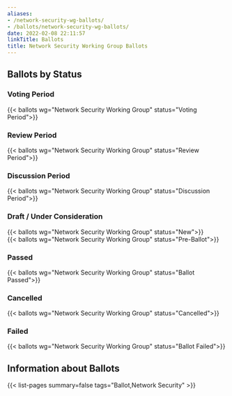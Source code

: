 ```yaml
---
aliases:
- /network-security-wg-ballots/
- /ballots/network-security-wg-ballots/
date: 2022-02-08 22:11:57
linkTitle: Ballots
title: Network Security Working Group Ballots
---
```


## Ballots by Status

### Voting Period

{{< ballots wg="Network Security Working Group" status="Voting Period">}}

### Review Period

{{< ballots wg="Network Security Working Group" status="Review Period">}}

### Discussion Period

{{< ballots wg="Network Security Working Group" status="Discussion Period">}}

### Draft / Under Consideration

{{< ballots wg="Network Security Working Group" status="New">}}  
{{< ballots wg="Network Security Working Group" status="Pre-Ballot">}}

### Passed

{{< ballots wg="Network Security Working Group" status="Ballot Passed">}}

### Cancelled

{{< ballots wg="Network Security Working Group" status="Cancelled">}}

### Failed

{{< ballots wg="Network Security Working Group" status="Ballot Failed">}}  

## Information about Ballots

{{< list-pages summary=false tags="Ballot,Network Security" >}}
